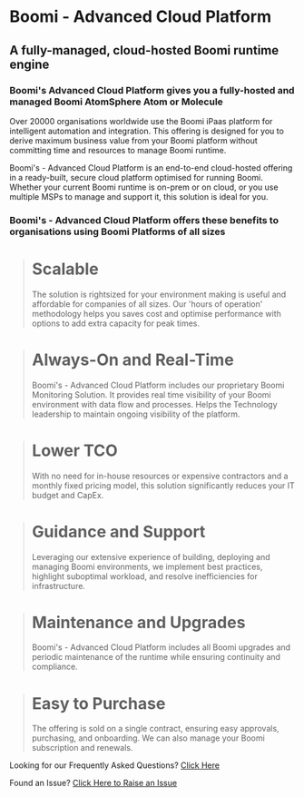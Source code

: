 # Boomi - Advanced Cloud Platform

## A fully-managed, cloud-hosted Boomi runtime engine
### Boomi's Advanced Cloud Platform gives you a fully-hosted and managed Boomi AtomSphere Atom or Molecule

Over 20000 organisations worldwide use the Boomi iPaas platform for intelligent automation and integration. This offering is designed for you to derive maximum business value from your Boomi platform without committing time and resources to manage Boomi runtime.

Boomi's - Advanced Cloud Platform is an end-to-end cloud-hosted offering in a ready-built, secure cloud platform optimised for running Boomi. Whether your current Boomi runtime is on-prem or on cloud, or you use multiple MSPs to manage and support it, this solution is ideal for you.

### Boomi's - Advanced Cloud Platform offers these benefits to organisations using Boomi Platforms of all sizes

> # Scalable
> The solution is rightsized for your environment making is useful and affordable for companies of all sizes. Our 'hours of operation' methodology helps you saves cost and optimise performance with options to add extra capacity for peak times.

> # Always-On and Real-Time
> Boomi's - Advanced Cloud Platform includes our proprietary Boomi Monitoring Solution. It provides real time visibility of your Boomi environment with data flow and processes. Helps the Technology leadership to maintain ongoing visibility of the platform.

> # Lower TCO
> With no need for in-house resources or expensive contractors and a monthly fixed pricing model, this solution significantly reduces your IT budget and CapEx.

> # Guidance and Support
> Leveraging our extensive experience of building, deploying and managing Boomi environments, we implement best practices, highlight suboptimal workload, and resolve inefficiencies for infrastructure.

> # Maintenance and Upgrades
> Boomi's - Advanced Cloud Platform includes all Boomi upgrades and periodic maintenance of the runtime while ensuring continuity and compliance.

> # Easy to Purchase
> The offering is sold on a single contract, ensuring easy approvals, purchasing, and onboarding. We can also manage your Boomi subscription and renewals.

Looking for our Frequently Asked Questions? [Click Here]()

Found an Issue? [Click Here to Raise an Issue](https://github.com/boomi-advanced-cloud-platform/cloud-platform/issues)
